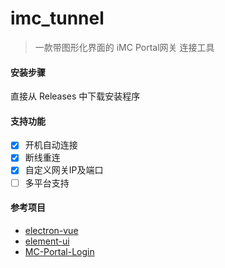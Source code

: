 # imc_tunnel

>一款带图形化界面的 iMC Portal网关 连接工具

#### 安装步骤

直接从 Releases 中下载安装程序

#### 支持功能
- [x] 开机自动连接
- [x] 断线重连
- [x] 自定义网关IP及端口
- [ ] 多平台支持

#### 参考项目

- [electron-vue](https://github.com/SimulatedGREG/electron-vue)
- [element-ui](https://github.com/ElemeFE/element)
- [MC-Portal-Login](https://github.com/Besfim/iMC-Portal-Login)
